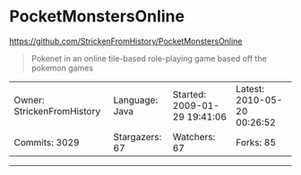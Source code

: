 # PocketMonstersOnline

https://github.com/StrickenFromHistory/PocketMonstersOnline
<blockquote>
Pokenet in an online tile-based role-playing game based off the pokemon games
</blockquote>

<table>
<tr><td>Owner: StrickenFromHistory</td>
    <td>Language: Java</td>
    <td>Started: 2009-01-29 19:41:06</td>
    <td>Latest: 2010-05-20 00:26:52</td></tr>
<tr><td>Commits: 3029</td>
    <td>Stargazers: 67</td>
    <td>Watchers: 67</td>
    <td>Forks: 85</td></tr>
</table>

---

